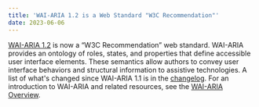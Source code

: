 ```yaml
---
title: 'WAI-ARIA 1.2 is a Web Standard "W3C Recommendation"'
date: 2023-06-06
---
```


[WAI-ARIA 1.2](https://www.w3.org/TR/wai-aria-1.2/) is now a “W3C Recommendation” web standard. WAI-ARIA provides an ontology of roles, states, and properties that define accessible user interface elements. These semantics allow authors to convey user interface behaviors and structural information to assistive technologies. A list of what's changed since WAI-ARIA 1.1 is in the [changelog](https://www.w3.org/TR/wai-aria-1.2/#changelog). For an introduction to WAI-ARIA and related resources, see the [WAI-ARIA Overview](https://www.w3.org/WAI/standards-guidelines/aria/).
